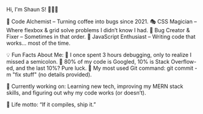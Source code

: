 Hi, I'm Shaun S! 👨‍💻🚀

👾 Code Alchemist – Turning coffee into bugs since 2021.
🎭 CSS Magician – Where flexbox & grid solve problems I didn’t know I had.
🐛 Bug Creator & Fixer – Sometimes in that order.
🤖 JavaScript Enthusiast – Writing code that works… most of the time.

💡 Fun Facts About Me:
🔹 I once spent 3 hours debugging, only to realize I missed a semicolon.
🔹 80% of my code is Googled, 10% is Stack Overflow-ed, and the last 10%? Pure luck.
🔹 My most used Git command: git commit -m "fix stuff" (no details provided).

🚀 Currently working on: Learning new tech, improving my MERN stack skills, and figuring out why my code works (or doesn’t).

📌 Life motto: “If it compiles, ship it.”
